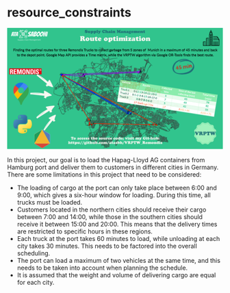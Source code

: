 # resource_constraints

![Alt text](https://github.com/atasbh/VRPTW_Remondis/blob/main/VRPTW_Remondis-1.png)

In this project, our goal is to load the Hapag-Lloyd AG containers from Hamburg port and deliver them to customers in different cities in Germany. There are some limitations in this project that need to be considered:

* The loading of cargo at the port can only take place between 6:00 and 9:00, which gives a six-hour window for loading. During this time, all trucks must be loaded.
* Customers located in the northern cities should receive their cargo between 7:00 and 14:00, while those in the southern cities should receive it between 15:00 and 20:00. This means that the delivery times are restricted to specific hours in these regions.
* Each truck at the port takes 60 minutes to load, while unloading at each city takes 30 minutes. This needs to be factored into the overall scheduling.
* The port can load a maximum of two vehicles at the same time, and this needs to be taken into account when planning the schedule.
* It is assumed that the weight and volume of delivering cargo are equal for each city.

